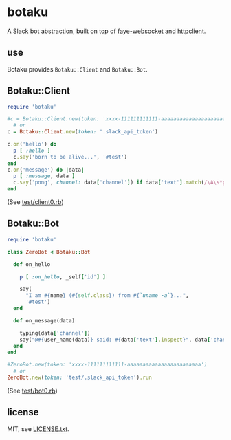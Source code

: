 
# botaku

A Slack bot abstraction, built on top of [faye-websocket](https://github.com/faye/faye-websocket-ruby) and [httpclient](https://github.com/nahi/httpclient).


## use

Botaku provides `Botaku::Client` and `Botaku::Bot`.

## Botaku::Client

```ruby
require 'botaku'

#c = Botaku::Client.new(token: 'xxxx-111111111111-aaaaaaaaaaaaaaaaaaaaaaaa')
  # or
c = Botaku::Client.new(token: '.slack_api_token')

c.on('hello') do
  p [ :hello ]
  c.say('born to be alive...', '#test')
end
c.on('message') do |data|
  p [ :message, data ]
  c.say('pong', channel: data['channel']) if data['text'].match(/\A\s*ping\b/)
end
```
(See [test/client0.rb](test/client0.rb))

## Botaku::Bot

```ruby
require 'botaku'

class ZeroBot < Botaku::Bot

  def on_hello

    p [ :on_hello, _self['id'] ]

    say(
      "I am #{name} (#{self.class}) from #{`uname -a`}...",
      '#test')
  end

  def on_message(data)

    typing(data['channel'])
    say("@#{user_name(data)} said: #{data['text'].inspect}", data['channel'])
  end
end

#ZeroBot.new(token: 'xxxx-111111111111-aaaaaaaaaaaaaaaaaaaaaaaa')
  # or
ZeroBot.new(token: 'test/.slack_api_token').run
```
(See [test/bot0.rb](test/bot0.rb))


## license

MIT, see [LICENSE.txt](LICENSE.txt).

